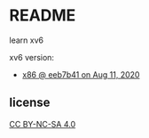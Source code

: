 # README
learn xv6

xv6 version:
- [x86 @ eeb7b41 on Aug 11, 2020](https://github.com/mit-pdos/xv6-public)

## license
[CC BY-NC-SA 4.0](https://creativecommons.org/licenses/by-nc-sa/4.0/) 